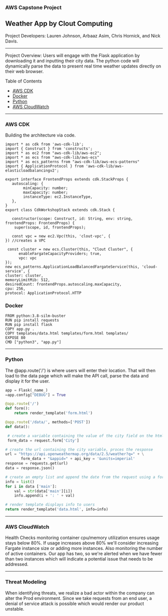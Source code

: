 ### AWS Capstone Project 
## Weather App by Clout Computing 

Project Developers: Lauren Johnson, Arbaaz Asim, Chris Hornick, and Nick Davis.

---
Project Overview: Users will engage with the Flask application by downloading it and inputting their city data. The python code will dynamically parse the data to present real time weather updates directly on their web browser. 

Table of Contents
- [AWS CDK](#aws-cdk)
- [Docker](#docker)
- [Python](#python)
- [AWS CloudWatch](#aws-cloudwatch)
  
---

### AWS CDK 
Building the architecture via code. 

```cdk
import * as cdk from 'aws-cdk-lib';
import { Construct } from 'constructs';
import * as ec2 from "aws-cdk-lib/aws-ec2";
import * as ecs from "aws-cdk-lib/aws-ecs"
import * as ecs_patterns from "aws-cdk-lib/aws-ecs-patterns"
import { ApplicationProtocol } from 'aws-cdk-lib/aws-elasticloadbalancingv2';

export interface FrontendProps extends cdk.StackProps {
   autoscaling: {
        minCapacity: number;
        maxCapacity: number;
        instanceType: ec2.InstanceType,
   },
}
export class CdkWorkshopStack extends cdk.Stack {

   constructor(scope: Construct, id: String, env: string,  frontendProps: FrontendProps) {
    super(scope, id, frontendProps);

   const vpc = new ec2.Vpc(this, 'clout-vpc', {
}) //creates a VPC

 const cluster = new ecs.Cluster(this, "Clout Cluster", {
      enableFargateCapacityProviders; true,
      vpc: vpc
});
new ecs_patterns.ApplicationLoadBalancedFargateService(this, 'cloud-service', {
cluster: cluster,
memoryLimitMib: 512,
desiredCount: frontendProps.autoscaling.maxCapacity,
cpu: 256,
protocol: ApplicationProtocol.HTTP
```
### Docker

```docker
FROM python:3.8-silm-buster
RUN pip install requests
RUN pip install flask
COPY app.py .
COPY templates/data.html templates/form.html templates/
EXPOSE 80
CMD ["python3", "app.py"]
```

---

### Python
The @app.route('/') is where users will enter their location. That will then load to the data page which will make the API call, parse the data and display it for the user. 

```python
app = Flask(_name_)
=app.config["DEBUG"] = True

@app.route('/')
def form():
    return render_template('form.html')

@app.route('/data/', methods=['POST'])
def data():

 # create a variable containing the value of the city field on the html form
 form_data = request.form['City']

# create the url containing the city variable, proces the response
url = "https://api.openweathermap.org/data/2.5/weather?q=" + \
       form_data + "&appid=" + api_key = '&units=imperial'
response = requests.get(url)
data = response.json()

# create an empty list and append the date from the request using a for loop
info = list()
for i in data ['main']:
    val = str(data['main'][i])
    info.append(i + ': ' + val)

# render template displays info to users
return render_template('data.html', info=info)
```

---

### AWS CloudWatch

Health Checks monitoring container cpu/memory utilization ensures usage stays below 80%. If usage increases above 80% we'll consider increasing Fargate instance size or adding more instances. Also monitoring the number of active containers. Our app has two, so we're alerted when we have fewer than two instances which will indicate a potential issue that needs to be addressed. 

---

### Threat Modeling 

When identifying threats, we realize a bad actor within the company can alter the Prod environment. Since we take requests from an end user, a denial of service attack is possible which would render our product unstable.
